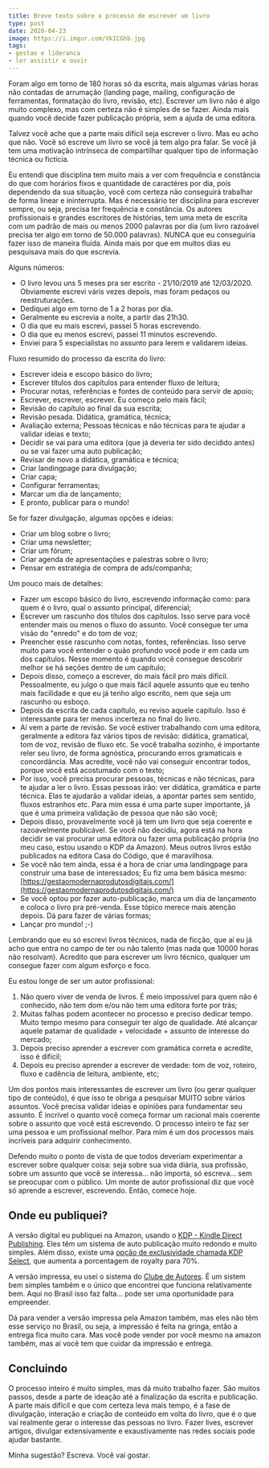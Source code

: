 ```yaml
---
title: Breve texto sobre o processo de escrever um livro
type: post
date: 2020-04-23
image: https://i.imgur.com/VkICGhb.jpg
tags:
- gestao e lideranca
- ler assistir e ouvir
---
```


Foram algo em torno de 180 horas só da escrita, mais algumas várias horas não contadas de arrumação (landing page, mailing, configuração de ferramentas, formatação do livro, revisão, etc). Escrever um livro não é algo muito complexo, mas com certeza não é simples de se fazer. Ainda mais quando você decide fazer publicação própria, sem a ajuda de uma editora.

Talvez você ache que a parte mais difícil seja escrever o livro. Mas eu acho que não. Você só escreve um livro se você já tem algo pra falar. Se você já tem uma motivação intrínseca de compartilhar qualquer tipo de informação técnica ou fictícia.

Eu entendi que disciplina tem muito mais a ver com frequência e constância do que com horários fixos e quantidade de caractéres por dia, pois dependendo da sua situação, você com certeza não conseguirá trabalhar de forma linear e ininterrupta. Mas é necessário ter disciplina para escrever sempre, ou seja, precisa ter frequência e constância. Os autores profissionais e grandes escritores de histórias, tem uma meta de escrita com um padrão de mais ou menos 2000 palavras por dia (um livro razoável precisa ter algo em torno de 50.000 palavras). NUNCA que eu conseguiria fazer isso de maneira fluída. Ainda mais por que em muitos dias eu pesquisava mais do que escrevia.

Alguns números:

- O livro levou uns 5 meses pra ser escrito - 21/10/2019 até 12/03/2020. Obviamente escrevi váris vezes depois, mas foram pedaços ou reestruturações.
- Dediquei algo em torno de 1 a 2 horas por dia.
- Geralmente eu escrevia a noite, a partir das 21h30.
- O dia que eu mais escrevi, passei 5 horas escrevendo.
- O dia que eu menos escrevi, passei 11 minutos escrevendo.
- Enviei para 5 especialistas no assunto para lerem e validarem ideias.

Fluxo resumido do processo da escrita do livro:

- Escrever ideia e escopo básico do livro;
- Escrever títulos dos capítulos para entender fluxo de leitura;
- Procurar notas, referências e fontes de conteúdo para servir de apoio;
- Escrever, escrever, escrever. Eu começo pelo mais fácil;
- Revisão do capítulo ao final da sua escrita;
- Revisão pesada. Didática, gramática, técnica;
- Avaliação externa; Pessoas técnicas e não técnicas para te ajudar a validar ideias e texto;
- Decidir se vai para uma editora (que já deveria ter sido decidido antes) ou se vai fazer uma auto publicação;
- Revisar de novo a didática, gramática e técnica;
- Criar landingpage para divulgação;
- Criar capa;
- Configurar ferramentas;
- Marcar um dia de lançamento;
- E pronto, publicar para o mundo!

Se for fazer divulgação, algumas opções e ideias:
- Criar um blog sobre o livro;
- Criar uma newsletter;
- Criar um fórum;
- Criar agenda de apresentações e palestras sobre o livro;
- Pensar em estratégia de compra de ads/companha;

Um pouco mais de detalhes:

- Fazer um escopo básico do livro, escrevendo informação como: para quem é o livro, qual o assunto principal, diferencial;
- Escrever um rascunho dos títulos dos capítulos. Isso serve para você entender mais ou menos o fluxo do assunto. Você consegue ter uma visão do "enredo" e do tom de voz;
- Preencher esse rascunho com notas, fontes, referências. Isso serve muito para você entender o quão profundo você pode ir em cada um dos capítulos. Nesse momento é quando você consegue descobrir melhor se há seções dentro de um capítulo;
- Depois disso, começo a escrever, do mais fácil pro mais difícil. Pessoalmente, eu julgo o que mais fácil aquele assunto que eu tenho mais facilidade e que eu já tenho algo escrito, nem que seja um rascunho ou esboço. 
- Depois da escrita de cada capítulo, eu reviso aquele capítulo. Isso é interessante para ter menos incerteza no final do livro. 
- Aí vem a parte de revisão. Se você estiver trabalhando com uma editora, geralmente a editora faz vários tipos de revisão: didática, gramatical, tom de voz, revisão de fluxo etc. Se você trabalha sozinho, é importante reler seu livro, de forma agnóstica, procurando erros gramaticais e concordância. Mas acredite, você não vai conseguir encontrar todos, porque você está acostumado com o texto;
- Por isso, você precisa procurar pessoas, técnicas e não técnicas, para te ajudar a ler o livro. Essas pessoas irão: ver didática, gramática e parte técnica. Elas te ajudarão a validar ideias, a apontar partes sem sentido, fluxos estranhos etc. Para mim essa é uma parte super importante, já que é uma primeira validação de pessoa que não são você;
- Depois disso, provavelmente você já tem um livro que seja coerente e razoavelmente publicável. Se você não decidiu, agora está na hora decidir se vai procurar uma editora ou fazer uma publicação própria (no meu caso, estou usando o KDP da Amazon). Meus outros livros estão publicados na editora Casa do Código, que é maravilhosa.
- Se você não tem ainda, essa é a hora de criar uma landingpage para construir uma base de interessados; Eu fiz uma bem básica mesmo: [https://gestaomodernaprodutosdigitais.com/](https://gestaomodernaprodutosdigitais.com/)
- Se você optou por fazer auto-publicação, marca um dia de lançamento e coloca o livro pra pré-venda. Esse tópico merece mais atenção depois. Dá para fazer de várias formas;
- Lançar pro mundo! ;-)

Lembrando que eu só escrevi livros técnicos, nada de ficção, que aí eu já acho que entra no campo de ter ou não talento (mas nada que 10000 horas não resolvam). Acredito que para escrever um livro técnico, qualquer um consegue fazer com algum esforço e foco.

Eu estou longe de ser um autor profissional:

1. Não quero viver de venda de livros. É meio impossível para quem não é conhecido, não tem dom e/ou não tem uma editora forte por trás;
2. Muitas falhas podem acontecer no processo e preciso dedicar tempo. Muito tempo mesmo para conseguir ter algo de qualidade. Até alcançar aquele patamar de qualidade + velocidade + assunto de interesse do mercado;
3. Depois preciso aprender a escrever com gramática correta e acredite, isso é difícil;
4. Depois eu preciso aprender a escrever de verdade: tom de voz, roteiro, fluxo e cadência de leitura, ambiente, etc;

Um dos pontos mais interessantes de escrever um livro (ou gerar qualquer tipo de conteúdo), é que isso te obriga a pesquisar MUITO sobre vários assuntos. Você precisa validar ideias e opiniões para fundamentar seu assunto. É incrível o quanto você começa formar um racional mais coerente sobre o assunto que você está escrevendo. O processo inteiro te faz ser uma pessoa e um profissional melhor. Para mim é um dos processos mais incríveis para adquirir conhecimento.

Defendo muito o ponto de vista de que todos deveriam experimentar a escrever sobre qualquer coisa: seja sobre sua vida diária, sua profissão, sobre um assunto que você se interessa... não importa, só escreva... sem se preocupar com o público. Um monte de autor profissional diz que você só aprende a escrever, escrevendo. Então, comece hoje.

## Onde eu publiquei?

A versão digital eu publiquei na Amazon, usando o [KDP - Kindle Direct Publishing](https://kdp.amazon.com/). Eles têm um sistema de auto publicação muito redondo e muito simples. Além disso, existe uma [opção de exclusividade chamada KDP Select](https://kdp.amazon.com/en_US/select?ref_=kdp_TAC_TN_se), que aumenta a porcentagem de royalty para 70%.

A versão impressa, eu usei o sistema do [Clube de Autores](https://clubedeautores.com.br/). É um sistem bem simples também e o único que encontrei que funciona relativamente bem. Aqui no Brasil isso faz falta... pode ser uma oportunidade para empreender.

Dá para vender a versão impressa pela Amazon também, mas eles não têm esse serviço no Brasil, ou seja, a impressão é feita na gringa, então a entrega fica muito cara. Mas você pode vender por você mesmo na amazon também, mas aí você tem que cuidar da impressão e entrega.

## Concluindo

O processo inteiro é muito simples, mas dá muito trabalho fazer. São muitos passos, desde a parte de ideação até a finalização da escrita e publicação. A parte mais difícil e que com certeza leva mais tempo, é a fase de divulgação, interação e criação de conteúdo em volta do livro, que é o que vai realmente gerar o interesse das pessoas no livro. Fazer lives, escrever artigos, divulgar extensivamente e exaustivamente nas redes sociais pode ajudar bastante.

Minha sugestão? Escreva. Você vai gostar.
